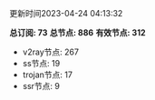 更新时间2023-04-24 04:13:32

**总订阅: 73**
**总节点: 886**
**有效节点: 312**
- v2ray节点: 267
- ss节点: 19
- trojan节点: 17
- ssr节点: 9
